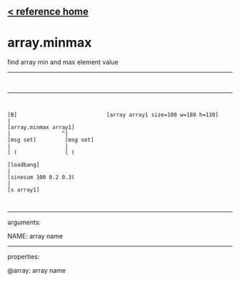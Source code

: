 [< reference home](index.html)
---

# array.minmax


find array min and max element value

---

<br>


---


```


[B]                            [array array1 size=100 w=180 h=130]
|
[array.minmax array1]
|                ^|
[msg set]         [msg set]
|                 |
[ (               [ (

[loadbang]
|
[sinesum 100 0.2 0.3(
|
[s array1]

            
```

---
arguments:

NAME: array name<br>

---
properties:

@array: array name<br>

